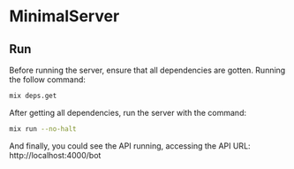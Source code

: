 # MinimalServer

## Run

Before running the server, ensure that all dependencies are gotten. Running the follow command:
```bash
mix deps.get
``` 

After getting all dependencies, run the server with the command:
```bash
mix run --no-halt
```

And finally, you could see the API running, accessing the API URL: http://localhost:4000/bot

